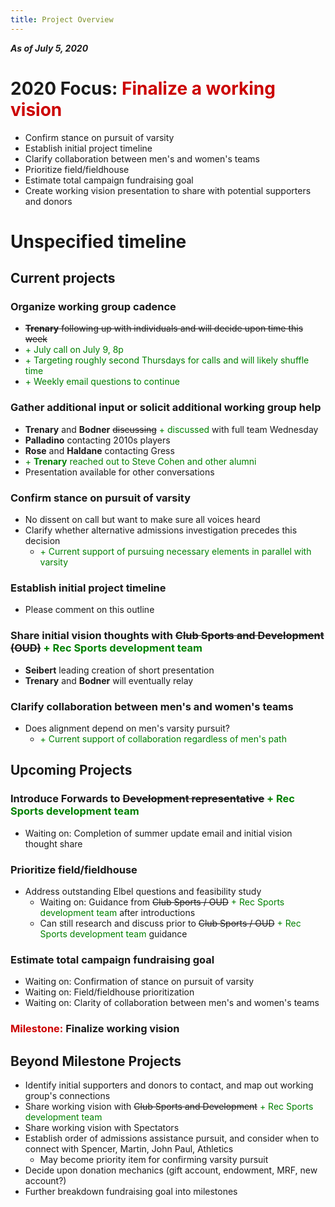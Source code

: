 ```yaml
---
title: Project Overview
---
```

***As of July 5, 2020***

# 2020 Focus: <span style='color:#cc0000'>Finalize a working vision</span>
- Confirm stance on pursuit of varsity
- Establish initial project timeline
- Clarify collaboration between men's and women's teams
- Prioritize field/fieldhouse
- Estimate total campaign fundraising goal
- Create working vision presentation to share with potential supporters and donors

# Unspecified timeline
## Current projects  
### Organize working group cadence
- ~~**Trenary** following up with individuals and will decide upon time this week~~
- <span style='color:green'>+ July call on July 9, 8p</span>
- <span style='color:green'>+ Targeting roughly second Thursdays for calls and will likely shuffle time</span>
- <span style='color:green'>+ Weekly email questions to continue</span>

### Gather additional input or solicit additional working group help
- **Trenary** and **Bodner** ~~discussing~~ <span style='color:green'>+ discussed</span> with full team Wednesday
- **Palladino** contacting 2010s players
- **Rose** and **Haldane** contacting Gress
- <span style='color:green'>+ **Trenary** reached out to Steve Cohen and other alumni</span>
- Presentation available for other conversations

### Confirm stance on pursuit of varsity
- No dissent on call but want to make sure all voices heard
- Clarify whether alternative admissions investigation precedes this decision
    - <span style='color:green'>+ Current support of pursuing necessary elements in parallel with varsity</span>

### Establish initial project timeline
- Please comment on this outline

### Share initial vision thoughts with ~~Club Sports and Development (OUD)~~ <span style='color:green'>+ Rec Sports development team</span>
- **Seibert** leading creation of short presentation
- **Trenary** and **Bodner** will eventually relay

### Clarify collaboration between men's and women's teams
- Does alignment depend on men's varsity pursuit?
    - <span style='color:green'>+ Current support of collaboration regardless of men's path</span>

## Upcoming Projects
### Introduce Forwards to ~~Development representative~~ <span style='color:green'>+ Rec Sports development team</span>
- Waiting on: Completion of summer update email and initial vision thought share

### Prioritize field/fieldhouse
- Address outstanding Elbel questions and feasibility study
    - Waiting on: Guidance from ~~Club Sports / OUD~~ <span style='color:green'>+ Rec Sports development team</span> after introductions
    - Can still research and discuss prior to ~~Club Sports / OUD~~ <span style='color:green'>+ Rec Sports development team</span> guidance
    
### Estimate total campaign fundraising goal
- Waiting on: Confirmation of stance on pursuit of varsity
- Waiting on: Field/fieldhouse prioritization
- Waiting on: Clarity of collaboration between men's and women's teams

### <span style='color:#cc0000'>Milestone:</span> **Finalize working vision**

## Beyond Milestone Projects
- Identify initial supporters and donors to contact, and map out working group's connections
- Share working vision with ~~Club Sports and Development~~ <span style='color:green'>+ Rec Sports development team</span> 
- Share working vision with Spectators
- Establish order of admissions assistance pursuit, and consider when to connect with Spencer, Martin, John Paul, Athletics
    - May become priority item for confirming varsity pursuit
- Decide upon donation mechanics (gift account, endowment, MRF, new account?)
- Further breakdown fundraising goal into milestones
